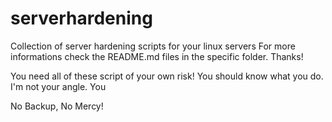 # serverhardening
Collection of server hardening scripts for your linux servers
For more informations check the README.md files in the specific folder. Thanks!

You need all of these script of your own risk! You should know what you do. I'm not your angle. You

No Backup, No Mercy!